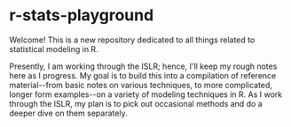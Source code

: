 # r-stats-playground

Welcome! This is a new repository dedicated to all things related to statistical modeling in R. 

Presently, I am working through the ISLR; hence, I'll keep my rough notes here as I progress. My goal is to build this into a compilation of reference material--from basic notes on various techniques, to more complicated, longer form examples--on a variety of modeling techniques in R. As I work through the ISLR, my plan is to pick out occasional methods and do a deeper dive on them separately. 




